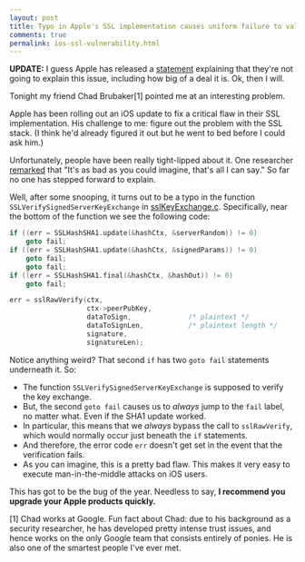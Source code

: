 ```yaml
---
layout: post
title: Typo in Apple's SSL implementation causes uniform failure to validate key exchanges
comments: true
permalink: ios-ssl-vulnerability.html
---
```



**UPDATE:** I guess Apple has released a [statement](http://support.apple.com/kb/HT6147) explaining that they're not going to explain this issue, including how big of a deal it is. Ok, then I will.

Tonight my friend Chad Brubaker[1] pointed me at an interesting problem.

Apple has been rolling out an iOS update to fix a critical flaw in their SSL implementation. His challenge to me: figure out the problem with the SSL stack. (I think he'd already figured it out but he went to bed before I could ask him.)

Unfortunately, people have been really tight-lipped about it. One researcher [remarked](http://www.reuters.com/article/2014/02/22/apple-flaw-idUSL2N0LR07920140222) that "It's as bad as you could imagine, that's all I can say." So far no one has stepped forward to explain.

Well, after some snooping, it turns out to be a typo in the function `SSLVerifySignedServerKeyExchange` in [sslKeyExchange.c](http://opensource.apple.com/source/Security/Security-55471/libsecurity_ssl/lib/sslKeyExchange.c?txt). Specifically, near the bottom of the function we see the following code:

```c
if ((err = SSLHashSHA1.update(&hashCtx, &serverRandom)) != 0)
    goto fail;
if ((err = SSLHashSHA1.update(&hashCtx, &signedParams)) != 0)
    goto fail;
    goto fail;
if ((err = SSLHashSHA1.final(&hashCtx, &hashOut)) != 0)
    goto fail;

err = sslRawVerify(ctx,
                   ctx->peerPubKey,
                   dataToSign,				/* plaintext */
                   dataToSignLen,			/* plaintext length */
                   signature,
                   signatureLen);
```

Notice anything weird? That second `if` has two `goto fail` statements underneath it. So:

* The function `SSLVerifySignedServerKeyExchange` is supposed to verify the key exchange.
* But, the second `goto fail` causes us to *always* jump to the `fail` label, no matter what. Even if the SHA1 update worked.
* In particular, this means that we *always* bypass the call to `sslRawVerify`, which would normally occur just beneath the `if` statements.
* And therefore, the error code `err` doesn't get set in the event that the verification fails.
* As you can imagine, this is a pretty bad flaw. This makes it very easy to execute man-in-the-middle attacks on iOS users.

This has got to be the bug of the year. Needless to say, **I recommend you upgrade your Apple products quickly.**


[1] Chad works at Google. Fun fact about Chad: due to his background as a security researcher, he has developed pretty intense trust issues, and hence works on the only Google team that consists entirely of ponies. He is also one of the smartest people I've ever met.
